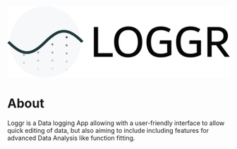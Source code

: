 ![Loggr Logo](LogoFont.png)


# About

Loggr is a Data logging App allowing with a user-friendly interface to allow
quick editing of data, but also aiming to include including features for advanced 
Data Analysis like function fitting.
